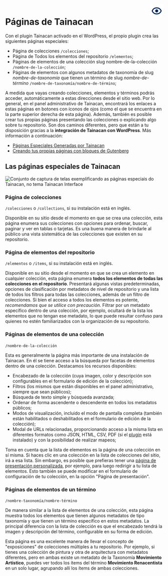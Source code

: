 <div style="float: right; margin-left: 1rem;">
	<img 
		alt="Ícone de Ver no Tema" 
		src="/es-mx/_assets/images/icon_see.png"
		width="42"
		height="42">
</div>

# Páginas de Tainacan

Con el plugin Tainacan activado en el WordPress, el propio plugin crea las siguientes páginas especiales:

- Página de colecciones `/colecciones`;
- Página de Todos los elementos del repositorio `/elementos`;
- Páginas de elementos de una colección slug nombre-de-la-colección `/nombre-de-la-colección`;
- Páginas de elementos con algunos metadatos de taxonomía de slug _nombre-de-taxonomía_ que tienen un término de slug _nombre-de-término_ `/nombre-de-taxonomía/nombre-de-término`;

A medida que vayas creando colecciones, elementos y términos podrás acceder, automáticamente a estas direcciones desde el sitio web. Por lo general, en el panel administrativo de Tainacan, encontrará los enlaces a estas páginas en botones con íconos de ojos (como el que se encuentra en la parte superior derecha de esta página). Además, también es posible crear tus propias páginas presentando las colecciones o explicando algo sobre tu repositorio. Son dos caminos diferentes, pero que están a tu disposición gracias a la **integración de Tainacan con WordPress**. Más información a continuación:

- [Páginas Especiales Generadas por Tainacan](#las-páginas-especiales-de-tainacan)
- [Creando tus propias páginas con bloques de Gutenberg](/es-mx/gutenberg-blocks)

## Las páginas especiales de Tainacan

![Conjunto de captura de telas exemplificando as páginas especiais do Tainacan, no  tema Tainacan Interface](/_assets/images/paginas_especiais_tainacan.png)

### Página de colecciones

`/colecciones` o `/collections`, si su instalación está en inglés.

Disponible en su sitio desde el momento en que se crea una colección, esta página enumera sus colecciones con opciones para ordenar, buscar, paginar y ver en tablas o tarjetas. Es una buena manera de brindarle al público una vista sistemática de las colecciones que existen en su repositorio.

### Página de elementos del repositorio

`/elementos` o `/items`, si su instalación está en inglés.

Disponible en su sitio desde el momento en que se crea un elemento en cualquier colección, esta página enumera **todos los elementos de todas las colecciones en el repositorio**. Presentará algunas vistas predeterminadas, opciones de clasificación por metadatos de nivel de repositorio y una lista de todos los filtros para todas las colecciones, además de un filtro de colecciones. Si bien el acceso a todos  los elementos es potente, _recomendamos que se utilice con precaución_. Filtrar por un metadato específico dentro de una colección, por ejemplo, ocultará de la lista los elementos que no tengan ese metadato, lo que puede resultar confuso para quienes no estén familiarizados con la organización de su repositorio.

### Páginas de elementos de una colección

`/nombre-de-la-colección`

Esta es generalmente la página más importante de una instalación de Tainacan. En él se tiene acceso a la búsqueda por facetas de elementos dentro de una colección. Destacamos los recursos disponibles:

- Encabezado de la colección (cuya imagen, color y descripción son configurables en el formulario de edición de la colección);
- Filtros (los mismos que están disponibles en el panel administrativo, siempre que sean públicos);
- Búsqueda de texto simple y búsqueda avanzada;
- Ordenar de forma ascendente o descendente en todos los metadatos públicos;
- Modos de visualización, incluido el modo de pantalla completa (también están habilitados o deshabilitados en el formulario de edición de la colección);
- Modal de URLs relacionadas, proporcionando acceso a la misma lista en diferentes formatos como JSON, HTML, CSV, PDF (si el [plugin](/es-mx/plugin-pdf-exposer) está instalado) y con la posibilidad de realizar mapeos;

Toma en cuenta que la lista de elementos es la página de una colección en sí misma. Si haces clic en una colección en la lista de colecciones del sitio, irá a esa lista. Sin embargo, es posible que prefieras tener una [página de presentación personalizada](/es-mx/gutenberg-blocks), por ejemplo, para luego redirigir a tu lista de elementos. Esto también se puede modificar en el formulario de configuración de tu colección, en la opción "Página de presentación".

### Páginas de elementos de un término

`/nombre-taxonomía/nombre-término`

De manera similar a la lista de elementos de una colección, esta página muestra todos los elementos que tienen algunos metadatos de tipo taxonomía y que tienen un término específico en estos metadatos. La principal diferencia con la lista de colección es que el encabezado tendrá la imagen y descripción del término, configurable en su forma de edición.

Esta página es una excelente manera de llevar el concepto de "exposiciones" de colecciones múltiples a tu repositorio. Por ejemplo, si tienes una colección de pintura y otra de arquitectura con metadatos diferentes, pero en ambas existe un metadato de la Taxonomía **Movimiento Artístico**, puedes ver todos los ítems del término **Movimiento Renacentista** en un solo lugar, agrupando allí los ítems de ambas colecciones.
